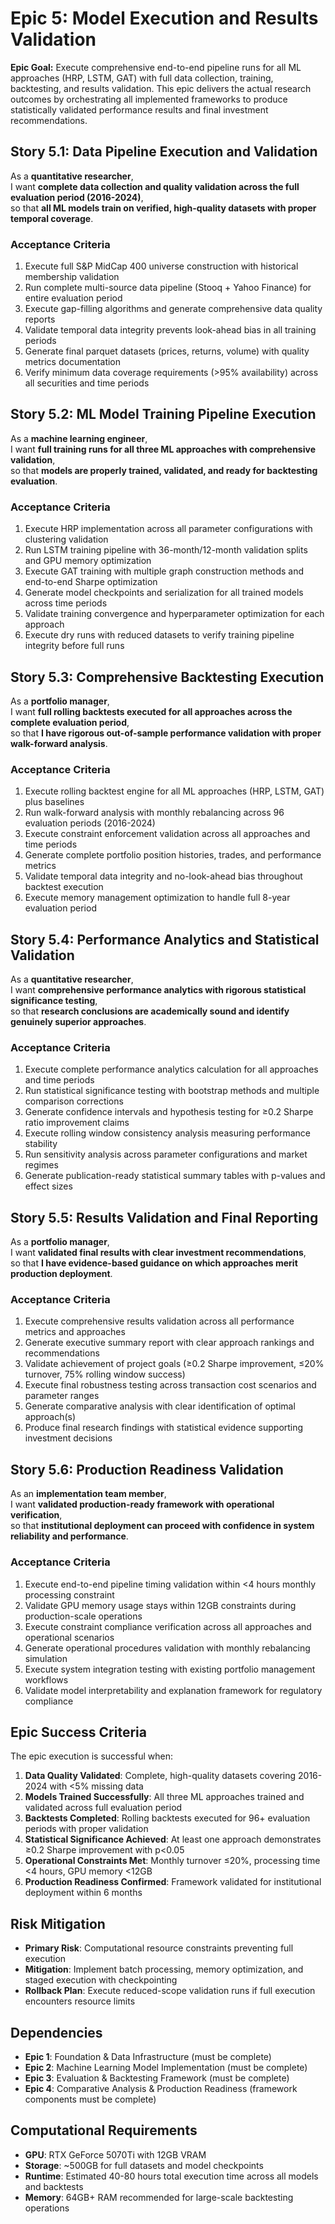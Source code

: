 # Epic 5: Model Execution and Results Validation

**Epic Goal:** Execute comprehensive end-to-end pipeline runs for all ML approaches (HRP, LSTM, GAT) with full data collection, training, backtesting, and results validation. This epic delivers the actual research outcomes by orchestrating all implemented frameworks to produce statistically validated performance results and final investment recommendations.

## Story 5.1: Data Pipeline Execution and Validation

As a **quantitative researcher**,  
I want **complete data collection and quality validation across the full evaluation period (2016-2024)**,  
so that **all ML models train on verified, high-quality datasets with proper temporal coverage**.

### Acceptance Criteria
1. Execute full S&P MidCap 400 universe construction with historical membership validation
2. Run complete multi-source data pipeline (Stooq + Yahoo Finance) for entire evaluation period
3. Execute gap-filling algorithms and generate comprehensive data quality reports
4. Validate temporal data integrity prevents look-ahead bias in all training periods
5. Generate final parquet datasets (prices, returns, volume) with quality metrics documentation
6. Verify minimum data coverage requirements (>95% availability) across all securities and time periods

## Story 5.2: ML Model Training Pipeline Execution

As a **machine learning engineer**,  
I want **full training runs for all three ML approaches with comprehensive validation**,  
so that **models are properly trained, validated, and ready for backtesting evaluation**.

### Acceptance Criteria
1. Execute HRP implementation across all parameter configurations with clustering validation
2. Run LSTM training pipeline with 36-month/12-month validation splits and GPU memory optimization
3. Execute GAT training with multiple graph construction methods and end-to-end Sharpe optimization
4. Generate model checkpoints and serialization for all trained models across time periods
5. Validate training convergence and hyperparameter optimization for each approach
6. Execute dry runs with reduced datasets to verify training pipeline integrity before full runs

## Story 5.3: Comprehensive Backtesting Execution

As a **portfolio manager**,  
I want **full rolling backtests executed for all approaches across the complete evaluation period**,  
so that **I have rigorous out-of-sample performance validation with proper walk-forward analysis**.

### Acceptance Criteria
1. Execute rolling backtest engine for all ML approaches (HRP, LSTM, GAT) plus baselines
2. Run walk-forward analysis with monthly rebalancing across 96 evaluation periods (2016-2024)
3. Execute constraint enforcement validation across all approaches and time periods
4. Generate complete portfolio position histories, trades, and performance metrics
5. Validate temporal data integrity and no-look-ahead bias throughout backtest execution
6. Execute memory management optimization to handle full 8-year evaluation period

## Story 5.4: Performance Analytics and Statistical Validation

As a **quantitative researcher**,  
I want **comprehensive performance analytics with rigorous statistical significance testing**,  
so that **research conclusions are academically sound and identify genuinely superior approaches**.

### Acceptance Criteria
1. Execute complete performance analytics calculation for all approaches and time periods
2. Run statistical significance testing with bootstrap methods and multiple comparison corrections
3. Generate confidence intervals and hypothesis testing for ≥0.2 Sharpe ratio improvement claims
4. Execute rolling window consistency analysis measuring performance stability
5. Run sensitivity analysis across parameter configurations and market regimes
6. Generate publication-ready statistical summary tables with p-values and effect sizes

## Story 5.5: Results Validation and Final Reporting

As a **portfolio manager**,  
I want **validated final results with clear investment recommendations**,  
so that **I have evidence-based guidance on which approaches merit production deployment**.

### Acceptance Criteria
1. Execute comprehensive results validation across all performance metrics and approaches
2. Generate executive summary report with clear approach rankings and recommendations
3. Validate achievement of project goals (≥0.2 Sharpe improvement, ≤20% turnover, 75% rolling window success)
4. Execute final robustness testing across transaction cost scenarios and parameter ranges
5. Generate comparative analysis with clear identification of optimal approach(s)
6. Produce final research findings with statistical evidence supporting investment decisions

## Story 5.6: Production Readiness Validation

As an **implementation team member**,  
I want **validated production-ready framework with operational verification**,  
so that **institutional deployment can proceed with confidence in system reliability and performance**.

### Acceptance Criteria
1. Execute end-to-end pipeline timing validation within <4 hours monthly processing constraint
2. Validate GPU memory usage stays within 12GB constraints during production-scale operations
3. Execute constraint compliance verification across all approaches and operational scenarios
4. Generate operational procedures validation with monthly rebalancing simulation
5. Execute system integration testing with existing portfolio management workflows
6. Validate model interpretability and explanation framework for regulatory compliance

## Epic Success Criteria

The epic execution is successful when:

1. **Data Quality Validated**: Complete, high-quality datasets covering 2016-2024 with <5% missing data
2. **Models Trained Successfully**: All three ML approaches trained and validated across full evaluation period
3. **Backtests Completed**: Rolling backtests executed for 96+ evaluation periods with proper validation
4. **Statistical Significance Achieved**: At least one approach demonstrates ≥0.2 Sharpe improvement with p<0.05
5. **Operational Constraints Met**: Monthly turnover ≤20%, processing time <4 hours, GPU memory <12GB
6. **Production Readiness Confirmed**: Framework validated for institutional deployment within 6 months

## Risk Mitigation

- **Primary Risk**: Computational resource constraints preventing full execution
- **Mitigation**: Implement batch processing, memory optimization, and staged execution with checkpointing
- **Rollback Plan**: Execute reduced-scope validation runs if full execution encounters resource limits

## Dependencies

- **Epic 1**: Foundation & Data Infrastructure (must be complete)
- **Epic 2**: Machine Learning Model Implementation (must be complete)
- **Epic 3**: Evaluation & Backtesting Framework (must be complete)
- **Epic 4**: Comparative Analysis & Production Readiness (framework components must be complete)

## Computational Requirements

- **GPU**: RTX GeForce 5070Ti with 12GB VRAM
- **Storage**: ~500GB for full datasets and model checkpoints
- **Runtime**: Estimated 40-80 hours total execution time across all models and backtests
- **Memory**: 64GB+ RAM recommended for large-scale backtesting operations